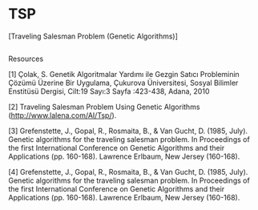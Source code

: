 # TSP
[Traveling Salesman Problem (Genetic Algorithms)]

<picture>
  <source media="(prefers-color-scheme: dark)" srcset="./tsp.png">
  <source media="(prefers-color-scheme: light)" srcset="https://drive.google.com/file/d/15fHl48R9tSHQM_WZ1vFjmdgZy1c2eXyB/view?usp=sharing">
  <img alt="" src="https://drive.google.com/file/d/15fHl48R9tSHQM_WZ1vFjmdgZy1c2eXyB/view?usp=sharing">
</picture>


Resources

[1] Çolak, S. Genetik Algoritmalar Yardımı ile Gezgin Satıcı Probleminin Çözümü Üzerine Bir Uygulama, Çukurova Üniversitesi, Sosyal Bilimler Enstitüsü Dergisi, Cilt:19 Sayı:3 Sayfa :423-438, Adana, 2010

[2] Traveling Salesman Problem Using Genetic Algorithms (http://www.lalena.com/AI/Tsp/).

[3] Grefenstette, J., Gopal, R., Rosmaita, B., & Van Gucht, D. (1985, July). Genetic algorithms for the traveling salesman problem. In Proceedings of the first International Conference on Genetic Algorithms and their Applications (pp. 160-168). Lawrence Erlbaum, New Jersey (160-168).

[4] Grefenstette, J., Gopal, R., Rosmaita, B., & Van Gucht, D. (1985, July). Genetic algorithms for the traveling salesman problem. In Proceedings of the first International Conference on Genetic Algorithms and their Applications (pp. 160-168). Lawrence Erlbaum, New Jersey (160-168).
